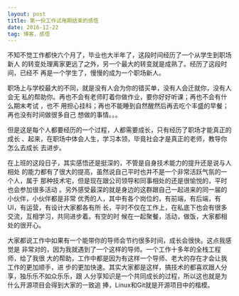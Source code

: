 ```yaml
---
layout: post
title: 第一份工作试用期结束的感悟
date: 2016-12-22
tag: 博客，感悟
---
```


不知不觉工作都快六个月了，毕业也大半年了，这段时间经历了一个从学生到职场新人
的转变处理离家更远了之外，另一个最大的转变就是成熟了。经历了这段时间，已经不
再是一个学生了，慢慢的成为一个职场新人。

职场上与学校最大的不同，就是没有人会为你的错买单，没有人会迁就你，没有人会无
私的帮助你。再也不会有老师盯着你做作业，要你好好听课；再也不会有什么期末考试
，也不
用担心挂科；再也不能睡到自然醒然后再去吃个丰盛的早餐；再也没有时间做很多自己
想做的事情。。。

但是这是每个人都要经历的一个过程，人都需要成长，只有经历了职场才能真正的成长
、起来，在职场中体会人生，学习本领，毕竟社会才是真正的老师，教导你怎么去成长
去进步。

在上班的这段日子，其实感悟还是挺深的，不管是自身技术能力的提升还是说与人相处
的能力都有了很大的提高，虽然说自己平时也并不是一个非常活跃气氛的一个人，属于
那种技术宅，但是现在跟公司领导和同事相处的还是很愉悦的，平时也会参加很多活动
。另外感受最深的就是身边的这群跟自己一起进来的同一届的小伙伴，小伙伴都是非常
优秀的人，其中有各个岗位的，有前端，有后端，有UI，有运营，有设计大家都各有所
长，平时不仅在工作上，在私底下也会有很多交流，互相学习，共同进步着。有空的时
候在一起聚餐，活动，做饭，大家都相处的很开心。

大家都说工作中如果有一个能带你的导师会节约很多时间，成长会很快。这点我感觉是
非常对的，因为我就遇到了一个这样的导师。一个工作十多年的全栈工程师，给了我很
大的帮助，工作中都是因为有这样一个导师、老大的存在才会让我工作的更加顺手，进
步的更加快速。其实大家都是这样，搞技术的都喜欢跟人分享，独乐乐不如众乐乐，跟
人分享知识是一个共同成长的过程，所以这也就是为什么开源项目会得到大家的一致追
捧，Linux和Git就是开源项目中的楷模。